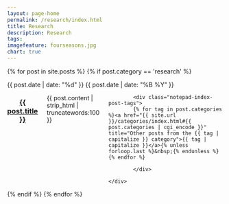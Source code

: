 ```yaml
---
layout: page-home
permalink: /research/index.html
title: Research
description: Research
tags: 
imagefeature: fourseasons.jpg
chart: true
---
```

{% for post in site.posts %}
{% if post.category == 'research' %}
<article class="notepad-index-post post row">
    <div class="small-12 medium-3 large-2 columns datetime">
        <span class="notepad-post-meta">
            <time datetime="{{ post.date | date_to_xmlschema }}">
                <span class="day">
                    {{ post.date | date: "%d" }}
                </span>
                <span class="month-year">
                    {{ post.date | date: "%B %Y" }}
                </span>
            </time>
        </span>
    </div>
    <div class="small-12 medium-9 large-10 columns">
        <header class="notepad-post-header">
            <h3 class="notepad-post-title">
                <a href="{{ site.url }}{{ post.url }}">
                    {{ post.title }}
                </a>
            </h3>
        </header>
        <section class="notepad-post-excerpt">
            <p>{{ post.content | strip_html | truncatewords:100 }}</p>
        </section>
        
            <div class="notepad-index-post-tags">
            {% for tag in post.categories %}<a href="{{ site.url }}/categories/index.html#{{ post.categories | cgi_encode }}" title="Other posts from the {{ tag | capitalize }} category">{{ tag | capitalize }}</a>{% unless forloop.last %}&nbsp;{% endunless %}{% endfor %}
                
            </div>
        
    </div>
</article>
{% endif %}
{% endfor %}  

